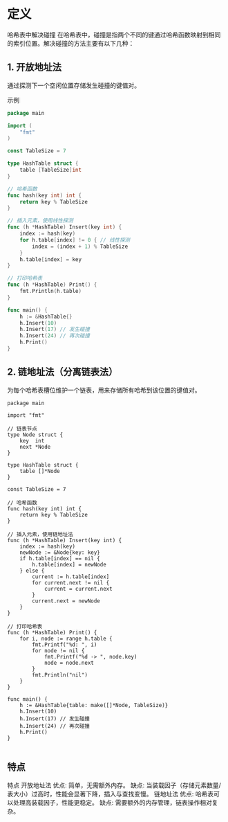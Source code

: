 # 定义

哈希表中解决碰撞
在哈希表中，碰撞是指两个不同的键通过哈希函数映射到相同的索引位置。解决碰撞的方法主要有以下几种：

## 1. 开放地址法

通过探测下一个空闲位置存储发生碰撞的键值对。

示例

```go
package main

import (
    "fmt"
)

const TableSize = 7

type HashTable struct {
    table [TableSize]int
}

// 哈希函数
func hash(key int) int {
    return key % TableSize
}

// 插入元素，使用线性探测
func (h *HashTable) Insert(key int) {
    index := hash(key)
    for h.table[index] != 0 { // 线性探测
        index = (index + 1) % TableSize
    }
    h.table[index] = key
}

// 打印哈希表
func (h *HashTable) Print() {
    fmt.Println(h.table)
}

func main() {
    h := &HashTable{}
    h.Insert(10)
    h.Insert(17) // 发生碰撞
    h.Insert(24) // 再次碰撞
    h.Print()
}

```

## 2. 链地址法（分离链表法）
为每个哈希表槽位维护一个链表，用来存储所有哈希到该位置的键值对。

```golang
package main

import "fmt"

// 链表节点
type Node struct {
    key  int
    next *Node
}

type HashTable struct {
    table []*Node
}

const TableSize = 7

// 哈希函数
func hash(key int) int {
    return key % TableSize
}

// 插入元素，使用链地址法
func (h *HashTable) Insert(key int) {
    index := hash(key)
    newNode := &Node{key: key}
    if h.table[index] == nil {
        h.table[index] = newNode
    } else {
        current := h.table[index]
        for current.next != nil {
            current = current.next
        }
        current.next = newNode
    }
}

// 打印哈希表
func (h *HashTable) Print() {
    for i, node := range h.table {
        fmt.Printf("%d: ", i)
        for node != nil {
            fmt.Printf("%d -> ", node.key)
            node = node.next
        }
        fmt.Println("nil")
    }
}

func main() {
    h := &HashTable{table: make([]*Node, TableSize)}
    h.Insert(10)
    h.Insert(17) // 发生碰撞
    h.Insert(24) // 再次碰撞
    h.Print()
}


```

## 特点

特点
开放地址法
优点: 简单，无需额外内存。
缺点: 当装载因子（存储元素数量/表大小）过高时，性能会显著下降，插入与查找变慢。
链地址法
优点: 哈希表可以处理高装载因子，性能更稳定。
缺点: 需要额外的内存管理，链表操作相对复杂。
